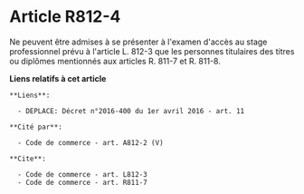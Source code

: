 # Article R812-4

Ne peuvent être admises à se présenter à l'examen d'accès au stage professionnel prévu à l'article L. 812-3 que les personnes
titulaires des titres ou diplômes mentionnés aux articles R. 811-7 et R. 811-8.

**Liens relatifs à cet article**

	**Liens**:

	  - DEPLACE: Décret n°2016-400 du 1er avril 2016 - art. 11

	**Cité par**:

	  - Code de commerce - art. A812-2 (V)

	**Cite**:

	  - Code de commerce - art. L812-3
	  - Code de commerce - art. R811-7
